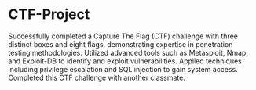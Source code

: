 # CTF-Project

Successfully completed a Capture The Flag (CTF) challenge with three distinct boxes and eight flags, demonstrating expertise in penetration testing methodologies. Utilized advanced tools such as Metasploit, Nmap, and Exploit-DB to identify and exploit vulnerabilities. Applied techniques including privilege escalation and SQL injection to gain system access. Completed this CTF challenge with another classmate. 
